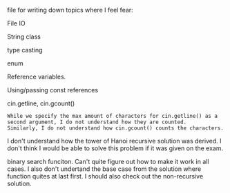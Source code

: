 file for writing down topics where I feel fear:


File IO

String class

type casting 

enum 

Reference variables.

Using/passing const references


cin.getline, cin.gcount()

    While we specify the max amount of characters for cin.getline() as a second argument, I do not understand how they are counted.
    Similarly, I do not understand how cin.gcount() counts the characters.


I don't understand how the tower of Hanoi recursive solution was derived. I don't think I would be able to solve this problem if it was given on the exam. 

binary search funciton. Can't quite figure out how to make it work in all cases. I also don't undertand the base case from the solution where function quites at last first. I should also check out the non-recursive solution.
